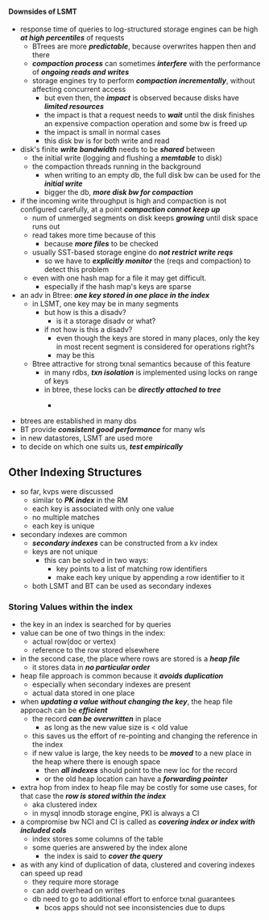 #### Downsides of LSMT
- response time of queries to log-structured storage engines can be high ***at high percentiles*** of requests
	- BTrees are more ***predictable***, because overwrites happen then and there
	- ***compaction process*** can sometimes ***interfere*** with the performance of ***ongoing reads and writes***
	- storage engines try to perform ***compaction incrementally***, without affecting concurrent access
		- but even then, the ***impact*** is observed because disks have ***limited resources***
		- the impact is that a request needs to ***wait*** until the disk finishes an expensive compaction operation and some bw is freed up
		- the impact is small in normal cases
		- this disk bw is for both write and read
- disk's finite ***write bandwidth*** needs to be ***shared*** between
	- the initial write (logging and flushing a ***memtable*** to disk) 
	- the compaction threads running in the background
		- when writing to an empty db, the full disk bw can be used for the ***initial write***
		- bigger the db, ***more disk bw for compaction***
- if the incoming write throughput is high and compaction is not configured carefully, at a point ***compaction cannot keep up***
	- num of unmerged segments on disk keeps ***growing*** until disk space runs out
	- read takes more time because of this
		- because ***more files*** to be checked
	- usually SST-based storage engine do ***not restrict write reqs***
		- so we have to ***explicitly monitor*** the (reqs and compaction) to detect this problem
	- even with one hash map for a file it may get difficult.
		- especially if the hash map's keys are sparse
- an adv in Btree: ***one key stored in one place in the index***
	-  in LSMT, one key may be in many segments
		- but how is this a disadv?
			- is it a storage disadv or what?
		- if not how is this a disadv?
			- even though the keys are stored in many places, only the key in most recent segment is considered for operations right?s
			- may be this
	- Btree attractive for strong txnal semantics because of this feature
		- in many rdbs, ***txn isolation*** is implemented using locks on range of keys
		- in btree, these locks can be ***directly attached to tree***
			- ~~~~ CH7
- btrees are established in many dbs
- BT provide ***consistent good performance*** for many wls
- in new datastores, LSMT are used more
- to decide on which one suits us, ***test empirically***

## Other Indexing Structures
- so far, kvps were discussed
	- similar to ***PK index*** in the RM
	- each key is associated with only one value
	- no multiple matches
	- each key is unique
- secondary indexes are common
	- ***secondary indexes*** can be constructed from a kv index
	- keys are not unique
		- this can be solved in two ways:
			- key points to a list of matching row identifiers
			- make each key unique by appending a row identifier to it
	- both LSMT and BT can be used as secondary indexes

### Storing Values within the index
- the key in an index is searched for by queries
- value can be one of two things in the index: 
	- actual row(doc or vertex)
	- reference to the row stored elsewhere
- in the second case, the place where rows are stored is a ***heap file***
	- it stores data in ***no particular order***
- heap file approach is common because it ***avoids duplication***
	- especially when secondary indexes are present
	- actual data stored in one place
- when ***updating a value without changing the key***, the heap file approach can be ***efficient***
	- the record ***can be overwritten*** in place
		- as long as the new value size is < old value
	- this saves us the effort of re-pointing and changing the reference in the index
	- if new value is large, the key needs to be ***moved*** to a new place in the heap where there is enough space
		- then ***all indexes*** should point to the new loc for the record
		- or the old heap location can have a ***forwarding pointer***
- extra hop from index to heap file may be costly for some use cases, for that case the ***row is stored within the index***
	- aka clustered index
	- in mysql innodb storage engine, PKI is always a CI
- a compromise bw NCI and CI is called as ***covering index or index with included cols***
	- index stores some columns of the table
	- some queries are answered by the index alone
		- the index is said to ***cover the query***
- as with any kind of duplication of data, clustered and covering indexes can speed up read
	- they require more storage
	- can add overhead on writes
	- db need to go to additional effort to enforce txnal guarantees
		- bcos apps should not see inconsistencies due to dups